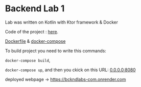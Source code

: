 # Backend Lab 1

Lab was written on Kotlin with Ktor framework & Docker

Code of the project : [here](https://github.com/romalitv/backend-lab1/tree/master/src/main/kotlin/com/bcknd).

[Dockerfile](https://github.com/romalitv/backend-lab1/blob/master/Dockerfile) & [docker-compose](https://github.com/romalitv/backend-lab1/blob/master/docker-compose.yaml)

To build project you need to write this commands:

`docker-compose build`,

`docker-compose up`, and then you ckick on this URL: [0.0.0.0:8080](0.0.0.0:8080)


deployed webpage -> https://bckndlabs-com.onrender.com 

